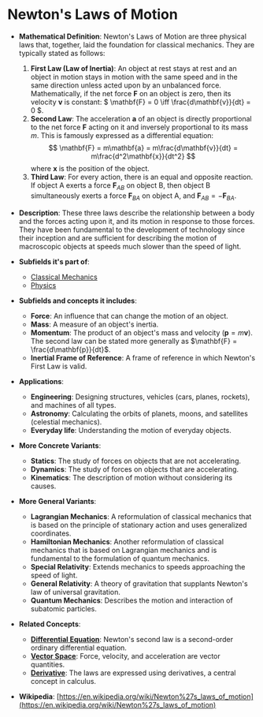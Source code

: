 # Newton's Laws of Motion

- **Mathematical Definition**: Newton's Laws of Motion are three physical laws that, together, laid the foundation for classical mechanics. They are typically stated as follows:
    1.  **First Law (Law of Inertia)**: An object at rest stays at rest and an object in motion stays in motion with the same speed and in the same direction unless acted upon by an unbalanced force. Mathematically, if the net force $\mathbf{F}$ on an object is zero, then its velocity $\mathbf{v}$ is constant: $ \mathbf{F} = 0 \iff \frac{d\mathbf{v}}{dt} = 0 $.
    2.  **Second Law**: The acceleration $\mathbf{a}$ of an object is directly proportional to the net force $\mathbf{F}$ acting on it and inversely proportional to its mass $m$. This is famously expressed as a differential equation:
        $$ \mathbf{F} = m\mathbf{a} = m\frac{d\mathbf{v}}{dt} = m\frac{d^2\mathbf{x}}{dt^2} $$
        where $\mathbf{x}$ is the position of the object.
    3.  **Third Law**: For every action, there is an equal and opposite reaction. If object A exerts a force $\mathbf{F}_{AB}$ on object B, then object B simultaneously exerts a force $\mathbf{F}_{BA}$ on object A, and $\mathbf{F}_{AB} = -\mathbf{F}_{BA}$.

- **Description**: These three laws describe the relationship between a body and the forces acting upon it, and its motion in response to those forces. They have been fundamental to the development of technology since their inception and are sufficient for describing the motion of macroscopic objects at speeds much slower than the speed of light.

- **Subfields it's part of**:
    - [Classical Mechanics](https://en.wikipedia.org/wiki/Classical_mechanics)
    - [Physics](https://en.wikipedia.org/wiki/Physics)

- **Subfields and concepts it includes**:
    - **Force**: An influence that can change the motion of an object.
    - **Mass**: A measure of an object's inertia.
    - **Momentum**: The product of an object's mass and velocity ($\mathbf{p} = m\mathbf{v}$). The second law can be stated more generally as $\mathbf{F} = \frac{d\mathbf{p}}{dt}$.
    - **Inertial Frame of Reference**: A frame of reference in which Newton's First Law is valid.

- **Applications**:
    - **Engineering**: Designing structures, vehicles (cars, planes, rockets), and machines of all types.
    - **Astronomy**: Calculating the orbits of planets, moons, and satellites (celestial mechanics).
    - **Everyday life**: Understanding the motion of everyday objects.

- **More Concrete Variants**:
    - **Statics**: The study of forces on objects that are not accelerating.
    - **Dynamics**: The study of forces on objects that are accelerating.
    - **Kinematics**: The description of motion without considering its causes.

- **More General Variants**:
    - **Lagrangian Mechanics**: A reformulation of classical mechanics that is based on the principle of stationary action and uses generalized coordinates.
    - **Hamiltonian Mechanics**: Another reformulation of classical mechanics that is based on Lagrangian mechanics and is fundamental to the formulation of quantum mechanics.
    - **Special Relativity**: Extends mechanics to speeds approaching the speed of light.
    - **General Relativity**: A theory of gravitation that supplants Newton's law of universal gravitation.
    - **Quantum Mechanics**: Describes the motion and interaction of subatomic particles.

- **Related Concepts**:
    - **[Differential Equation](../../applied_mathematics/differential_equations/differential_equation.md)**: Newton's second law is a second-order ordinary differential equation.
    - **[Vector Space](../../../pure_mathematics/linear_algebra/vector_space.md)**: Force, velocity, and acceleration are vector quantities.
    - **[Derivative](../../../pure_mathematics/analysis/derivative.md)**: The laws are expressed using derivatives, a central concept in calculus.

- **Wikipedia**: [https://en.wikipedia.org/wiki/Newton%27s_laws_of_motion](https://en.wikipedia.org/wiki/Newton%27s_laws_of_motion)
